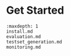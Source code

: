 # Get Started

```{toctree}
:maxdepth: 1
install.md
evaluation.md
testset_generation.md
monitoring.md
```
